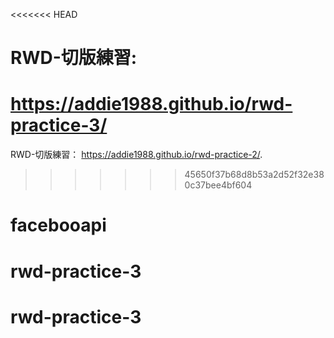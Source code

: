 <<<<<<< HEAD
# RWD-切版練習:
https://addie1988.github.io/rwd-practice-3/
=======
RWD-切版練習：
https://addie1988.github.io/rwd-practice-2/.

>>>>>>> 45650f37b68d8b53a2d52f32e380c37bee4bf604
# facebooapi
# rwd-practice-3
# rwd-practice-3
